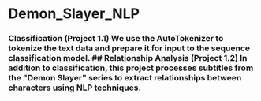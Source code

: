 # Demon_Slayer_NLP
### Classification (Project 1.1)  We use the AutoTokenizer to tokenize the text data and prepare it for input to the sequence classification model. ## Relationship Analysis (Project 1.2)  In addition to classification, this project processes subtitles from the "Demon Slayer" series to extract relationships between characters using NLP techniques. 
